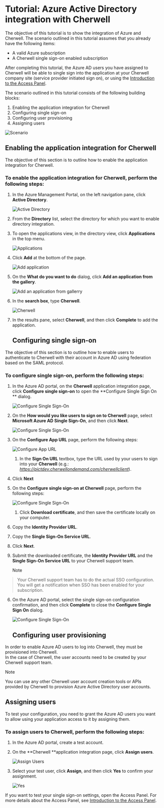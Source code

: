 <properties 
    pageTitle="Tutorial: Azure Active Directory integration with Cherwell | Microsoft Azure" 
    description="Learn how to use Cherwell with Azure Active Directory to enable single sign-on, automated provisioning, and more!" 
    services="active-directory" 
    authors="jeevansd"  
    documentationCenter="na" 
    manager="stevenpo"/>

<tags 
    ms.service="active-directory" 
    ms.devlang="na" 
    ms.topic="article" 
    ms.tgt_pltfrm="na" 
    ms.workload="identity" 
    ms.date="01/05/2016" 
    ms.author="jeedes" />

# Tutorial: Azure Active Directory integration with Cherwell
The objective of this tutorial is to show the integration of Azure and Cherwell. The scenario outlined in this tutorial assumes that you already have the following items:

* A valid Azure subscription
* A Cherwell single sign-on enabled subscription

After completing this tutorial, the Azure AD users you have assigned to Cherwell will be able to single sign into the application at your Cherwell company site (service provider initiated sign on), or using the [Introduction to the Access Panel](active-directory-saas-access-panel-introduction.md).

The scenario outlined in this tutorial consists of the following building blocks:

1. Enabling the application integration for Cherwell
2. Configuring single sign-on
3. Configuring user provisioning
4. Assigning users

![Scenario](./media/active-directory-saas-cherwell-tutorial/IC798988.png "Scenario")

## Enabling the application integration for Cherwell
The objective of this section is to outline how to enable the application integration for Cherwell.

### To enable the application integration for Cherwell, perform the following steps:
1. In the Azure Management Portal, on the left navigation pane, click **Active Directory**.

   ![Active Directory](./media/active-directory-saas-cherwell-tutorial/IC700993.png "Active Directory")

2. From the **Directory** list, select the directory for which you want to enable directory integration.

3. To open the applications view, in the directory view, click **Applications** in the top menu.

   ![Applications](./media/active-directory-saas-cherwell-tutorial/IC700994.png "Applications")

4. Click **Add** at the bottom of the page.

   ![Add application](./media/active-directory-saas-cherwell-tutorial/IC749321.png "Add application")

5. On the **What do you want to do** dialog, click **Add an application from the gallery**.

   ![Add an application from gallerry](./media/active-directory-saas-cherwell-tutorial/IC749322.png "Add an application from gallerry")

6. In the **search box**, type **Cherwell**.

   ![Cherwell](./media/active-directory-saas-cherwell-tutorial/IC798989.png "Cherwell")

7. In the results pane, select **Cherwell**, and then click **Complete** to add the application.

   ## Configuring single sign-on

The objective of this section is to outline how to enable users to authenticate to Cherwell with their account in Azure AD using federation based on the SAML protocol.

### To configure single sign-on, perform the following steps:
1. In the Azure AD portal, on the **Cherwell** application integration page, click **Configure single sign-on** to open the **Configure Single Sign On ** dialog.

   ![Configure Single Sign-On](./media/active-directory-saas-cherwell-tutorial/IC798990.png "Configure Single Sign-On")

2. On the **How would you like users to sign on to Cherwell** page, select **Microsoft Azure AD Single Sign-On**, and then click **Next**.

   ![Configure Single Sign-On](./media/active-directory-saas-cherwell-tutorial/IC798991.png "Configure Single Sign-On")

3. On the **Configure App URL** page, perform the following steps:

   ![Configure App URL](./media/active-directory-saas-cherwell-tutorial/IC798992.png "Configure App URL")

   1. In the **Sign On URL** textbox, type the URL used by your users to sign into your **Cherwell** (e.g.: *https://pictdev.cherwellondemand.com/cherwellclient*).
2. Click **Next**

4. On the **Configure single sign-on at Cherwell** page, perform the following steps:

   ![Configure Single Sign-On](./media/active-directory-saas-cherwell-tutorial/IC798993.png "Configure Single Sign-On")

   1. Click **Download certificate**, and then save the certificate locally on your computer.
2. Copy the **Identity Provider URL**.
3. Copy the **Single Sign-On Service URL**.
4. Click **Next**.

5. Submit the downloaded certificate, the **Identity Provider URL** and the **Single Sign-On Service URL** to your Cherwell support team.

   > [!NOTE]
> Your Cherwell support team has to do the actual SSO configuration.
> You will get a notification when SSO has been enabled for your subscription.
> 
6. On the Azure AD portal, select the single sign-on configuration confirmation, and then click **Complete** to close the **Configure Single Sign On** dialog.

   ![Configure Single Sign-On](./media/active-directory-saas-cherwell-tutorial/IC798994.png "Configure Single Sign-On")

   ## Configuring user provisioning

In order to enable Azure AD users to log into Cherwell, they must be provisioned into Cherwell.  
In the case of Cherwell, the user accounts need to be created by your Cherwell support team.

> [!NOTE]
> You can use any other Cherwell user account creation tools or APIs provided by Cherwell to provision Azure Active Directory user accounts.
> 
> 
## Assigning users
To test your configuration, you need to grant the Azure AD users you want to allow using your application access to it by assigning them.

### To assign users to Cherwell, perform the following steps:
1. In the Azure AD portal, create a test account.

2. On the **Cherwell **application integration page, click **Assign users**.

   ![Assign Users](./media/active-directory-saas-cherwell-tutorial/IC798995.png "Assign Users")

3. Select your test user, click **Assign**, and then click **Yes** to confirm your assignment.

   ![Yes](./media/active-directory-saas-cherwell-tutorial/IC767830.png "Yes")


If you want to test your single sign-on settings, open the Access Panel. For more details about the Access Panel, see [Introduction to the Access Panel](active-directory-saas-access-panel-introduction.md).

